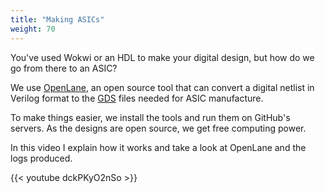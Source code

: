```yaml
---
title: "Making ASICs"
weight: 70
---
```


You've used Wokwi or an HDL to make your digital design, but how do we go from there to an ASIC?

We use [OpenLane](https://www.zerotoasiccourse.com/terminology/openlane/), an open source tool that can convert a digital netlist in Verilog format to the [GDS](https://www.zerotoasiccourse.com/terminology/gds2/) files needed for ASIC manufacture.

To make things easier, we install the tools and run them on GitHub's servers. As the designs are open source, we get free computing power.

In this video I explain how it works and take a look at OpenLane and the logs produced.

{{< youtube dckPKyO2nSo >}}
